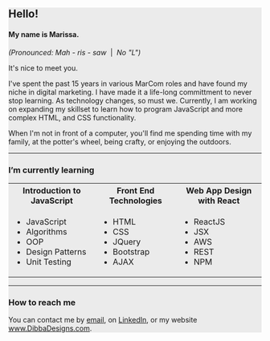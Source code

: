 <div style="background-color: #ebebeb;">
    <h2>Hello!</h2>
<h4>My name is Marissa. </h4>
    <em>(Pronounced: Mah - ris - saw</em>&nbsp;&nbsp;|&nbsp;&nbsp;<em>No "L")</em></p>
    <p>It's nice to meet you.</p>

<p>I've spent the past 15 years in various MarCom roles and have found my niche in digital marketing. I have made it a life-long committment to never stop learning. As technology changes, so must we. Currently, I am working on expanding my skillset to learn how to program JavaScript and more complex HTML, and CSS functionality.</p>
<p>When I'm not in front of a computer, you'll find me spending time with my family, at the potter's wheel, being crafty, or enjoying the outdoors.</p>
<hr>
<h3>I’m currently learning</h3> 
<table><tbody>
    <tr>
        <th>Introduction to JavaScript</th>
        <th>Front End Technologies</th>
        <th>Web App Design with React</th>
    </tr>
    <tr>
        <td>
    <ul><li>JavaScript</li>
        <li>Algorithms</li>
        <li>OOP</li>
        <li>Design Patterns</li>
        <li>Unit Testing</li></ul></td>
        <td>
        <ul><li>HTML</li>
            <li>CSS</li>
            <li>JQuery</li>
            <li>Bootstrap</li>
            <li>AJAX</li></ul></td>
            <td>
        <ul><li>ReactJS</li>
        <li>JSX</li>
        <li>AWS</li>
        <li>REST</li>
            <li>NPM</li></ul></td></tr></tbody></table>
<hr> 
<h3>How to reach me</h3>
<p>You can contact me by <a href="mailto:marissa_dibba@yahoo.com">email</a>, on <a href="https://www.linkedin.com/in/marissadibba/" target="_blank">LinkedIn</a>, or my website <a href="https://dibbadesigns.com" target="_blank">www.DibbaDesigns.com</a>.</p></div>

<!---
Rissa-Jallow/Rissa-Jallow is a ✨ special ✨ repository because its `README.md` (this file) appears on your GitHub profile.
You can click the Preview link to take a look at your changes.
--->
